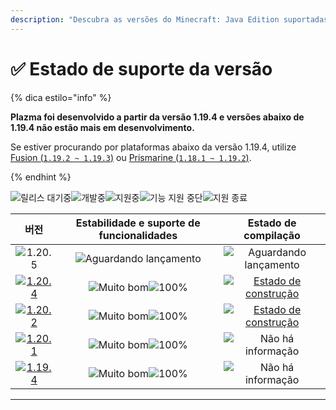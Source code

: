 ```yaml
---
description: "Descubra as versões do Minecraft: Java Edition suportadas pelo Plazma."
---
```


# ✅ Estado de suporte da versão

{% dica estilo="info" %}

**Plazma foi desenvolvido a partir da versão 1.19.4 e versões abaixo de 1.19.4 não estão mais em desenvolvimento.**

Se estiver procurando por plataformas abaixo da versão 1.19.4, utilize [Fusion (`1.19.2 ~ 1.19.3`)](https://github.com/RuinedTechnologyUnify/Fusion) ou [Prismarine (`1.18.1 ~ 1.19.2`)](https://github.com/PrismarineTeam/Prismarine).

{% endhint %}

[wtr]: https://badge.plazmamc.org/0/릴리스%20대기중
[ukn]: https://badge.plazmamc.org/0/Não%20há%20informação
[vgd]: https://badge.plazmamc.org/1/Muito%20bom
[100]: https://badge.plazmamc.org/percent/100

![릴리스 대기중][wtr]![개발중](https://badge.plazmamc.org/1/개발중)![지원중](https://badge.plazmamc.org/2/지원중)![기능 지원 중단](https://badge.plazmamc.org/6/기능%20지원%20중단)![지원 종료](https://badge.plazmamc.org/4/지원%20종료)

|                                         버전                                        | Estabilidade    e    suporte de funcionalidades |                                              Estado de compilação                                             |
| :-------------------------------------------------------------------------------: | :---------------------------------------------: | :-----------------------------------------------------------------------------------------------------------: |
|                   ![1.20.5](https://badge.plazmamc.org/0/1.20.5)                  |          ![Aguardando lançamento][wtr]          |                                         ![Aguardando lançamento][wtr]                                         |
| [![1.20.4](https://badge.plazmamc.org/2/1.20.4)](https://git.plazmamc.org/1.20.4) |          ![Muito bom][vgd]![100%][100]          | [![Estado de construção](https://build.plazmamc.org/1.20.4)](https://build.plazmamc.org/1.20.4?redirect=true) |
| [![1.20.2](https://badge.plazmamc.org/6/1.20.2)](https://git.plazmamc.org/1.20.2) |          ![Muito bom][vgd]![100%][100]          | [![Estado de construção](https://build.plazmamc.org/1.20.2)](https://build.plazmamc.org/1.20.2?redirect=true) |
| [![1.20.1](https://badge.plazmamc.org/4/1.20.1)](https://git.plazmamc.org/1.20.1) |          ![Muito bom][vgd]![100%][100]          |                                           ![Não há informação][ukn]                                           |
| [![1.19.4](https://badge.plazmamc.org/4/1.19.4)](https://git.plazmamc.org/1.19.4) |          ![Muito bom][vgd]![100%][100]          |                                           ![Não há informação][ukn]                                           |

***
